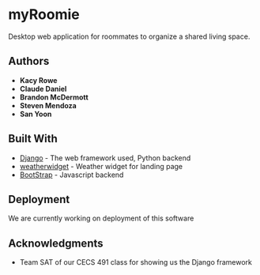 # myRoomie
Desktop web application for roommates to organize a shared living space.

## Authors

* **Kacy Rowe** 
* **Claude Daniel** 
* **Brandon McDermott** 
* **Steven Mendoza** 
* **San Yoon**

## Built With

* [Django](https://www.djangoproject.com/) - The web framework used, Python backend
* [weatherwidget](https://weatherwidget.io/) - Weather widget for landing page
* [BootStrap](https://getbootstrap.com/) - Javascript backend


## Deployment

We are currently working on deployment of this software

## Acknowledgments

* Team SAT of our CECS 491 class for showing us the Django framework
